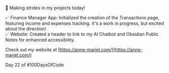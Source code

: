 🚀 Making strides in my projects today!  
  
✅ Finance Manager App: Initialized the creation of the Transactions page, featuring income and expenses tracking. It's a work in progress, but excited about the direction!  
✅ Website: Created a header to link to my AI Chatbot and Obsidian Public Notes for enhanced accessibility.  
  
Check out my website at [https://anne-mariel.com/](https://anne-mariel.com/)  
  
Day 22 of #100DaysOfCode